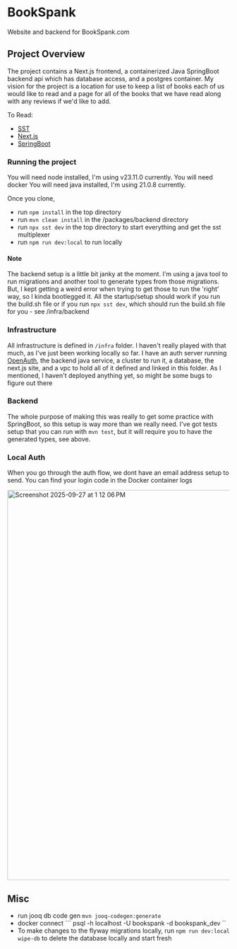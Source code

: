 # BookSpank
Website and backend for BookSpank.com

## Project Overview
The project contains a Next.js frontend, a containerized Java SpringBoot backend api which has database access, and a postgres container. 
My vision for the project is a location for use to keep a list of books each of us would like to read and a page for all of the books 
that we have read along with any reviews if we'd like to add.

To Read: 
- [SST](https://sst.dev)
- [Next.js](https://nextjs.org)
- [SpringBoot](https://spring.io/projects/spring-boot)

### Running the project
You will need node installed, I'm using v23.11.0 currently. 
You will need docker
You will need java installed, I'm using 21.0.8 currently.

Once you clone, 
- run ```npm install``` in the top directory
- run ```mvn clean install``` in the /packages/backend directory
- run ```npx sst dev``` in the top directory to start everything and get the sst multiplexer
- run ```npm run dev:local``` to run locally

#### Note
The backend setup is a little bit janky at the moment. I'm using a java tool to run migrations and another tool to generate types from those migrations.
But, I kept getting a weird error when trying to get those to run the 'right' way, so I kinda bootlegged it. All the startup/setup should work if you run 
the build.sh file or if you run ```npx sst dev```, which should run the build.sh file for you - see /infra/backend


### Infrastructure
All infrastructure is defined in ```/infra``` folder. I haven't really played with that much, as I've just been working locally so far. 
I have an auth server running [OpenAuth](https://openauth.js.org/), the backend java service, a cluster to run it, a database, the next.js site, and a
vpc to hold all of it defined and linked in this folder. As I mentioned, I haven't deployed anything yet, so might be some bugs to figure out there

### Backend
The whole purpose of making this was really to get some practice with SpringBoot, so this setup is way more than we really need. I've got tests setup that 
you can run with ```mvn test```, but it will require you to have the generated types, see above.

### Local Auth
When you go through the auth flow, we dont have an email address setup to send. You can find your login code
in the Docker container logs

<img width="1460" height="883" alt="Screenshot 2025-09-27 at 1 12 06 PM" src="https://github.com/user-attachments/assets/e5e5d62a-efac-417b-80d5-f8dd42879c39" />

## Misc
- run jooq db code gen ```mvn jooq-codegen:generate```
- docker connect ``` psql -h localhost -U bookspank -d bookspank_dev ``
- To make changes to the flyway migrations locally, run ``` npm run dev:local wipe-db ``` to delete the database locally and start fresh
